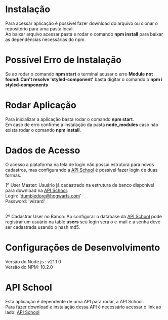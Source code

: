 # Instalação 
Para acessar aplicação é possível fazer download do arquivo ou clonar o repositório para uma pasta local. <br>
Ao baixar arquivo acessar pasta e rodar o comando <b>npm install</b> para baixar as dependências necessárias do npm. 

# Possível Erro de Instalação
Se ao rodar o comando <b>npm start</b> o terminal acusar o erro <b>Module not found: Can't resolve 'styled-component'</b> basta digitar o comando o <b>npm i styled-components</b>

# Rodar Aplicação 
Para inicializar a aplicação basta rodar o comando <b>npm start</b>. <br>
Em caso de erro confirme a instalação da pasta <b>node_modules</b> caso não exista rodar o comando <b>npm install</b>.

# Dados de Acesso 
O acesso a plataforma na tela de login não possui estrutura para novos cadastros, mas configurando a [API School](https://github.com/douglasanschau/apiSchool/tree/main) é possível fazer login de duas formas. <br>

1º User Master: Usuário já cadastrado na estrutura de banco disponível para download na [API School](https://github.com/douglasanschau/apiSchool/tree/main). <br>
Login: 'dumbledore@hogwarts.com' <br>
Password: 'wizard' <br> <br>

2º Cadastrar User no Banco: Ao configurar o database da  [API School](https://github.com/douglasanschau/apiSchool/tree/main) pode registrar um usuário na table <b>users</b> seu login será o e-mail e a senha deve ser cadastrada usando o hash md5.

# Configurações de Desenvolvimento
Versão do Node.js : v21.1.0 <br>
Versão do NPM: 10.2.0

# API School
Esta aplicação é dependente de uma API para rodar, a API School. <br>
Para fazer download e instalação dessa API é necessário acessar o link ao lado: [API School](https://github.com/douglasanschau/apiSchool/tree/main)




